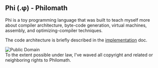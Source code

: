  Phi (.φ) - Philomath
----------------------
Phi is a toy programming language that was built to teach myself more about
compiler architecture, byte-code generation, virtual machines, assembly, and
optimizing-compiler techniques.

The code architecture is briefly described in the [implementation](Implementation.md) doc.

![Public Domain](http://i.creativecommons.org/p/zero/1.0/88x31.png)  
To the extent possible under law, I've waved all copyright and related or neighboring rights to Philomath.
